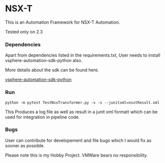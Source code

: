 # NSX-T

This is an Automation Framework for NSX-T Automation.

Tested only on 2.3


### Dependencies

Apart from dependencies listed in the requirements.txt, User needs to install vsphere-automation-sdk-python also.

More details about the sdk can be found here.

[vsphere-automation-sdk-python](https://github.com/vmware/vsphere-automation-sdk-python)

### Run

`python -m pytest TestNsxTransformer.py -v -s --junitxml=nsxtResult.xml`

This Produces a log file as well as result in a junit xml formatt which can be used for integration in pipeline code.

### Bugs

User can contribute for developement and file bugs which I would fix as sooner as possible. 

Please note this is my Hobby Project. VMWare bears no responsibility.
